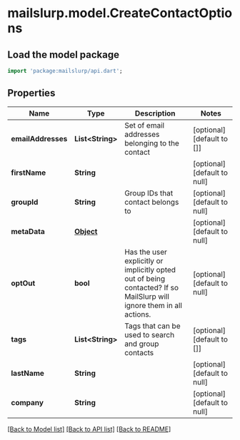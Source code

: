 # mailslurp.model.CreateContactOptions

## Load the model package
```dart
import 'package:mailslurp/api.dart';
```

## Properties
Name | Type | Description | Notes
------------ | ------------- | ------------- | -------------
**emailAddresses** | **List&lt;String&gt;** | Set of email addresses belonging to the contact | [optional] [default to []]
**firstName** | **String** |  | [optional] [default to null]
**groupId** | **String** | Group IDs that contact belongs to | [optional] [default to null]
**metaData** | [**Object**]() |  | [optional] [default to null]
**optOut** | **bool** | Has the user explicitly or implicitly opted out of being contacted? If so MailSlurp will ignore them in all actions. | [optional] [default to null]
**tags** | **List&lt;String&gt;** | Tags that can be used to search and group contacts | [optional] [default to []]
**lastName** | **String** |  | [optional] [default to null]
**company** | **String** |  | [optional] [default to null]

[[Back to Model list]](../README#documentation-for-models) [[Back to API list]](../README#documentation-for-api-endpoints) [[Back to README]](../README)


